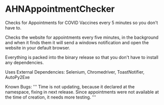 # AHNAppointmentChecker
Checks for Appointments for COVID Vaccines every 5 minutes so you don't have to.

Checks the website for appointments every five minutes, in the background
and when it finds them it will send a windows notification and open the website in your default browser.

Everything is packed into the binary release so that you don't have to install any dependencies.

Uses External Dependencies:
Selenium,
Chromedriver,
ToastNotifier,
AutoPy2Exe

Known Bugs:
'''
Time is not updating, because it declared at the namespace, fixing in next release.
Since appointments were not available at the time of creation, it needs more testing.
'''

